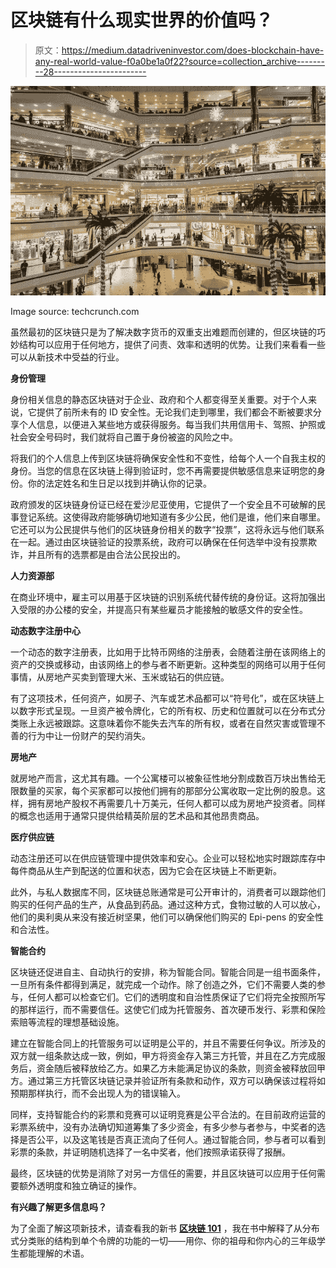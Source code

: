 # 区块链有什么现实世界的价值吗？

> 原文：<https://medium.datadriveninvestor.com/does-blockchain-have-any-real-world-value-f0a0be1a0f22?source=collection_archive---------28----------------------->

![](img/c20b124dfc384f0dd0da0faed9740ba5.png)

Image source: techcrunch.com

虽然最初的区块链只是为了解决数字货币的双重支出难题而创建的，但区块链的巧妙结构可以应用于任何地方，提供了问责、效率和透明的优势。让我们来看看一些可以从新技术中受益的行业。

**身份管理**

身份相关信息的静态区块链对于企业、政府和个人都变得至关重要。对于个人来说，它提供了前所未有的 ID 安全性。无论我们走到哪里，我们都会不断被要求分享个人信息，以便进入某些地方或获得服务。每当我们共用信用卡、驾照、护照或社会安全号码时，我们就将自己置于身份被盗的风险之中。

将我们的个人信息上传到区块链将确保安全性和不变性，给每个人一个自我主权的身份。当您的信息在区块链上得到验证时，您不再需要提供敏感信息来证明您的身份。你的法定姓名和生日足以找到并确认你的记录。

政府颁发的区块链身份证已经在爱沙尼亚使用，它提供了一个安全且不可破解的民事登记系统。这使得政府能够确切地知道有多少公民，他们是谁，他们来自哪里。它还可以为公民提供与他们的区块链身份相关的数字“投票”，这将永远与他们联系在一起。通过由区块链验证的投票系统，政府可以确保在任何选举中没有投票欺诈，并且所有的选票都是由合法公民投出的。

**人力资源部**

在商业环境中，雇主可以用基于区块链的识别系统代替传统的身份证。这将加强出入受限的办公楼的安全，并提高只有某些雇员才能接触的敏感文件的安全性。

**动态数字注册中心**

一个动态的数字注册表，比如用于比特币网络的注册表，会随着注册在该网络上的资产的交换或移动，由该网络上的参与者不断更新。这种类型的网络可以用于任何事情，从房地产买卖到管理大米、玉米或钻石的供应链。

有了这项技术，任何资产，如房子、汽车或艺术品都可以“符号化”，或在区块链上以数字形式呈现。一旦资产被令牌化，它的所有权、历史和位置就可以在分布式分类账上永远被跟踪。这意味着你不能失去汽车的所有权，或者在自然灾害或管理不善的行为中让一份财产的契约消失。

**房地产**

就房地产而言，这尤其有趣。一个公寓楼可以被象征性地分割成数百万块出售给无限数量的买家，每个买家都可以按他们拥有的那部分公寓收取一定比例的股息。这样，拥有房地产股权不再需要几十万美元，任何人都可以成为房地产投资者。同样的概念也适用于通常只提供给精英阶层的艺术品和其他昂贵商品。

**医疗供应链**

动态注册还可以在供应链管理中提供效率和安心。企业可以轻松地实时跟踪库存中每件商品从生产到配送的位置和状态，因为它会在区块链上不断更新。

此外，与私人数据库不同，区块链总账通常是可公开审计的，消费者可以跟踪他们购买的任何产品的生产，从食品到药品。通过这种方式，食物过敏的人可以放心，他们的奥利奥从来没有接近树坚果，他们可以确保他们购买的 Epi-pens 的安全性和合法性。

**智能合约**

区块链还促进自主、自动执行的安排，称为智能合同。智能合同是一组书面条件，一旦所有条件都得到满足，就完成一个动作。除了创造之外，它们不需要人类的参与，任何人都可以检查它们。它们的透明度和自治性质保证了它们将完全按照所写的那样运行，而不需要信任。这使它们成为托管服务、首次硬币发行、彩票和保险索赔等流程的理想基础设施。

建立在智能合同上的托管服务可以证明是公平的，并且不需要任何争议。所涉及的双方就一组条款达成一致，例如，甲方将资金存入第三方托管，并且在乙方完成服务后，资金随后被释放给乙方。如果乙方未能满足协议的条款，则资金被释放回甲方。通过第三方托管区块链记录并验证所有条款和动作，双方可以确保该过程将如预期那样执行，而不会出现人为的错误输入。

同样，支持智能合约的彩票和竞赛可以证明竞赛是公平合法的。在目前政府运营的彩票系统中，没有办法确切知道筹集了多少资金，有多少参与者参与，中奖者的选择是否公平，以及这笔钱是否真正流向了任何人。通过智能合同，参与者可以看到彩票的条款，并证明随机选择了一名中奖者，他们按照承诺获得了报酬。

最终，区块链的优势是消除了对另一方信任的需要，并且区块链可以应用于任何需要额外透明度和独立确证的操作。

**有兴趣了解更多信息吗？**

为了全面了解这项新技术，请查看我的新书 [**区块链 101**](http://bit.ly/blockchain101book) ，我在书中解释了从分布式分类账的结构到单个令牌的功能的一切——用你、你的祖母和你内心的三年级学生都能理解的术语。